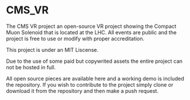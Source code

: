 # CMS_VR
The CMS VR project an open-source VR project showing the Compact Muon Solenoid that is located at the LHC. All events are public and the project is free to use or modify with proper accreditation.  

This project is under an MIT Liscense.

Due to the use of some paid but copywrited assets the entire project can not be hosted in full.


All open source pieces are available here and a working demo is included the repository. 
If you wish to contribute to the project simply clone or download it from the repository and then make a push request.

